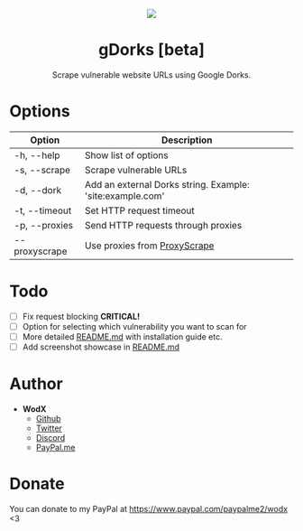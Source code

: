 <p align="center">
    <img src="https://raw.githubusercontent.com/WodxTV/gDorks/master/logo.PNG">
</p>
<h1 align="center">gDorks [beta]</h1>
<p align="center">Scrape vulnerable website URLs using Google Dorks.</p>

# Options
Option | Description
-------|------------
-h, --help | Show list of options
-s, --scrape | Scrape vulnerable URLs
-d, --dork | Add an external Dorks string. Example: 'site:example.com'
-t, --timeout | Set HTTP request timeout
-p, --proxies | Send HTTP requests through proxies
--proxyscrape | Use proxies from [ProxyScrape](https://proxyscrape.com/)

# Todo
- [ ] Fix request blocking **CRITICAL!**
- [ ] Option for selecting which vulnerability you want to scan for
- [ ] More detailed [README.md](README.md) with installation guide etc.
- [ ] Add screenshot showcase in [README.md](README.md)

# Author
- **WodX**
    - [Github](https://github.com/WodXTV)
    - [Twitter](https://twitter.com/wodsex)
    - [Discord](https://profiles.pw/profile/621044372951269417)
    - [PayPal.me](https://www.paypal.com/paypalme2/wodx)

# Donate
You can donate to my PayPal at https://www.paypal.com/paypalme2/wodx <3